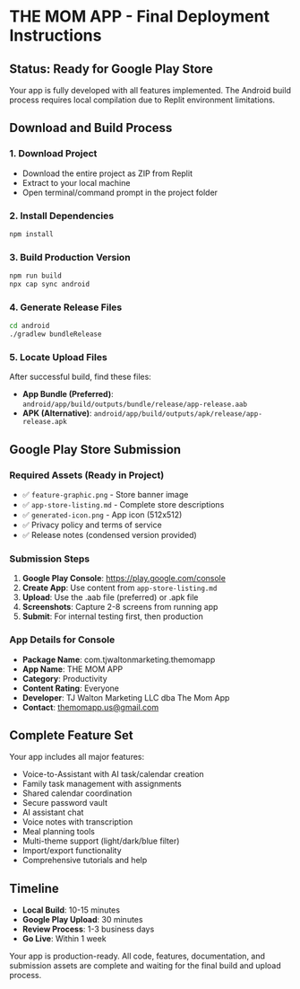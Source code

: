 # THE MOM APP - Final Deployment Instructions

## Status: Ready for Google Play Store

Your app is fully developed with all features implemented. The Android build process requires local compilation due to Replit environment limitations.

## Download and Build Process

### 1. Download Project
- Download the entire project as ZIP from Replit
- Extract to your local machine
- Open terminal/command prompt in the project folder

### 2. Install Dependencies
```bash
npm install
```

### 3. Build Production Version
```bash
npm run build
npx cap sync android
```

### 4. Generate Release Files
```bash
cd android
./gradlew bundleRelease
```

### 5. Locate Upload Files
After successful build, find these files:
- **App Bundle (Preferred)**: `android/app/build/outputs/bundle/release/app-release.aab`
- **APK (Alternative)**: `android/app/build/outputs/apk/release/app-release.apk`

## Google Play Store Submission

### Required Assets (Ready in Project)
- ✅ `feature-graphic.png` - Store banner image
- ✅ `app-store-listing.md` - Complete store descriptions
- ✅ `generated-icon.png` - App icon (512x512)
- ✅ Privacy policy and terms of service
- ✅ Release notes (condensed version provided)

### Submission Steps
1. **Google Play Console**: https://play.google.com/console
2. **Create App**: Use content from `app-store-listing.md`
3. **Upload**: Use the .aab file (preferred) or .apk file
4. **Screenshots**: Capture 2-8 screens from running app
5. **Submit**: For internal testing first, then production

### App Details for Console
- **Package Name**: com.tjwaltonmarketing.themomapp
- **App Name**: THE MOM APP
- **Category**: Productivity
- **Content Rating**: Everyone
- **Developer**: TJ Walton Marketing LLC dba The Mom App
- **Contact**: themomapp.us@gmail.com

## Complete Feature Set

Your app includes all major features:
- Voice-to-Assistant with AI task/calendar creation
- Family task management with assignments
- Shared calendar coordination
- Secure password vault
- AI assistant chat
- Voice notes with transcription
- Meal planning tools
- Multi-theme support (light/dark/blue filter)
- Import/export functionality
- Comprehensive tutorials and help

## Timeline
- **Local Build**: 10-15 minutes
- **Google Play Upload**: 30 minutes
- **Review Process**: 1-3 business days
- **Go Live**: Within 1 week

Your app is production-ready. All code, features, documentation, and submission assets are complete and waiting for the final build and upload process.